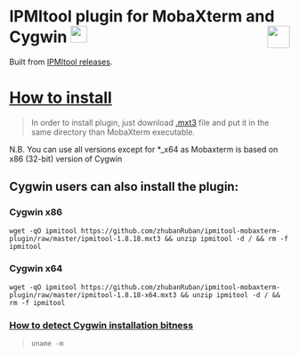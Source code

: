 # IPMItool plugin for MobaXterm and Cygwin <a href="https://github.com/zhubanRuban/ipmitool-mobaxterm-plugin/"><img height="30" src="https://camo.githubusercontent.com/7710b43d0476b6f6d4b4b2865e35c108f69991f3/68747470733a2f2f7777772e69636f6e66696e6465722e636f6d2f646174612f69636f6e732f6f637469636f6e732f313032342f6d61726b2d6769746875622d3235362e706e67"></a> <a href="https://mobaxterm.mobatek.net/" target="_blank"><img align="right" height="40" src="https://mobaxterm.mobatek.net/img/moba/xterm_logo.png"></a>

Built from [IPMItool releases](https://sourceforge.net/projects/ipmitool/files/ipmitool/).

# [How to install](https://mobaxterm.mobatek.net/plugins.html)

> In order to install plugin, just download [.mxt3](https://github.com/zhubanRuban/ipmitool-mobaxterm-plugin/raw/master/ipmitool-1.8.18.mxt3) file and put it in the same directory than MobaXterm executable.

N.B. You can use all versions except for \*\_x64 as Mobaxterm is based on x86 (32-bit) version of Cygwin

## Cygwin users can also install the plugin:

### Cygwin x86

```
wget -qO ipmitool https://github.com/zhubanRuban/ipmitool-mobaxterm-plugin/raw/master/ipmitool-1.8.18.mxt3 && unzip ipmitool -d / && rm -f ipmitool
```

### Cygwin x64

```
wget -qO ipmitool https://github.com/zhubanRuban/ipmitool-mobaxterm-plugin/raw/master/ipmitool-1.8.18-x64.mxt3 && unzip ipmitool -d / && rm -f ipmitool
```

### [How to detect Cygwin installation bitness](https://stackoverflow.com/questions/22687184/how-do-i-tell-whether-my-cygwin-installation-is-32-or-64-bit)

>```
>uname -m
>```
